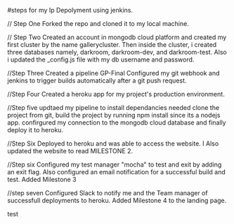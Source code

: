 #steps for my Ip Depolyment using jenkins.

// Step One
Forked the repo and cloned it to my local machine.

// Step Two
Created an account in mongodb cloud platform and created my first cluster by the name gallerycluster. Then inside the cluster, i created three databases namely, darkroom, darkroom-dev, and darkroom-test.
Also i updated the _config.js file with my db username and password.

//Step Three
Created a pipeline GP-Final
Configured my git webhook and jenkins to trigger builds automatically after a git push request.

//Step Four
Created a heroku app for my project's production environment.

//Step five
updtaed my pipeline to install dependancies needed clone the project from git, build the project by running npm install since its a nodejs app. confirgured my connection to the mongodb cloud database and finally deploy it to heroku.

//Step Six
Deployed to heroku and was able to access the website. I Also updated the website to read MILESTONE 2.

//Step six 
Configured my test manager "mocha" to test and exit by adding an exit flag. Also configured an email notification for a successful build and test. Added Milestone 3

//step seven
Configured Slack to notify me and the Team manager of successfull deployments to heroku. Added Milestone 4 to the landing page.


test
